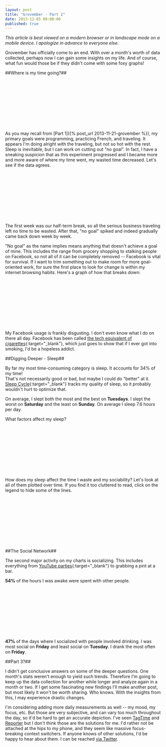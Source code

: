 ```yaml
---
layout: post
title: "Grovember - Part 2"
date: 2013-12-05 00:00:00
published: true
---
```


_This article is best viewed on a modern browser or in landscape mode on a 
mobile device. I apologize in advance to everyone else._

Grovember has officially come to an end.  With over a month's worth of data 
collected, perhaps now I can gain some insights on my life. And of course, what 
fun would those be if they didn't come with some foxy graphs!

##Where is my time going?##

<svg class="graph" id="category-pie"></svg>

As you may recall from [Part 1]({% post_url 2013-11-21-grovember %}), my primary 
goals were programming, practicing French, and traveling. It appears I'm doing 
alright with the traveling, but not so hot with the rest. Sleep is inevitable, 
but I can work on cutting out "no goal". In fact, I have a sneaking suspicion 
that as this experiment progressed and I became more and more aware of where my 
time went, my wasted time decreased. Let's see if the data agrees.

<svg class="graph" id="waste-line"></svg>

The first week was our half-term break, so all the serious business traveling 
left no time to be wasted. After that, "no goal" spiked and indeed gradually 
came back down week by week.

"No goal" as the name implies means anything that doesn't achieve a goal of 
mine. This includes the range from grocery shopping to stalking people on 
Facebook, so not all of it can be completely removed -- Facebook is vital for 
survival. If I want to trim something out to make room for more goal-oriented 
work, for sure the first place to look for change is within my internet browsing 
habits. Here's a graph of how that breaks down:

<svg class="graph" id="internet-bar"></svg>

My Facebook usage is frankly disgusting. I don't even know what I do on there 
all day. Facebook has been called [the tech equivalent of 
cigarettes](http://oznathan.quora.com/Facebook-is-the-21st-century-tech-equivalent-of-cigarettes-And-now-I-can-finally-prove-it){:target="\_blank"}, 
which just goes to show that if I ever got into smoking, I'd be a hopeless 
addict.

##Digging Deeper - Sleep##

By far my most time-consuming category is sleep. It accounts for 34% of my time!  
That's not necessarily good or bad, but maybe I could do "better" at it. [Sleep 
Cycle](http://www.sleepcycle.com/){:target="\_blank"} tracks my quality of 
sleep, so it probably wouldn't hurt to optimize that.

On average, I slept both the most and the best on __Tuesdays__. I slept the 
worst on __Saturday__ and the least on __Sunday__. On average I sleep 7.6 hours 
per day.

What factors affect my sleep?

<svg class="graph" id="sleep-diff"></svg>

How does my sleep affect the time I waste and my sociability?
Let's look at all of them plotted over time. If you find it too cluttered to 
read, click on the legend to hide some of the lines.

<svg class="graph" id="sleep-line"></svg>

##The Social Network##

The second major activity on my charts is socializing. This includes everything 
from [YouTube parties](http://xkcd.com/920/){:target="\_blank"} to grabbing a 
pint at a bar.

__54%__ of the hours I was awake were spent with other people.

<svg class="graph" id="people-pie"></svg>

__47%__ of the days where I socialized with people involved drinking. I was most 
social on __Friday__ and least social on __Tuesday__. I drank the most often on 
__Friday__.

##Part 3?##

I didn't get conclusive answers on some of the deeper questions. One month's 
stats weren't enough to yield such trends. Therefore I'm going to keep up the 
data collection for another while longer and analyze again in a month or two. If 
I get some fascinating new findings I'll make another post, but most likely it 
won't be worth sharing. Who knows. With the insights from this, I may experience 
drastic changes.

I'm considering adding more daily measurements as well -- my mood, my focus, 
etc. But those are very subjective, and can vary too much throughout the day, so 
it'd be hard to get an accurate depiction. I've seen [TagTime](http://tagti.me) 
and [Reporter](http://www.reporter-app.com/) but I don't think those are the 
solutions for me. I'd rather not be attached at the hips to my phone, and they 
seem like massive focus-breaking context switchers. If anyone knows of other 
solutions, I'd be happy to hear about them. I can be reached [via 
Twitter](https://twitter.com/wangfowen).

<link rel="stylesheet" href="/css/grovember.css">
<script src="http://d3js.org/d3.v3.min.js" charset="utf-8"></script>
<script type="text/javascript" src="/js/grovember-data.js"></script>
<script type="text/javascript" src="/js/grovember.js"></script>
